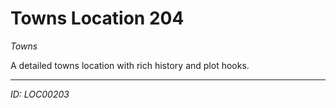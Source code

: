 # Towns Location 204

*Towns*

A detailed towns location with rich history and plot hooks.

---
*ID: LOC00203*